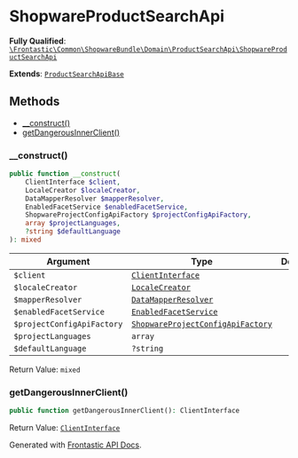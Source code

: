 #  ShopwareProductSearchApi

**Fully Qualified**: [`\Frontastic\Common\ShopwareBundle\Domain\ProductSearchApi\ShopwareProductSearchApi`](../../../../../src/php/ShopwareBundle/Domain/ProductSearchApi/ShopwareProductSearchApi.php)

**Extends**: [`ProductSearchApiBase`](../../../ProductSearchApiBundle/Domain/ProductSearchApiBase.md)

## Methods

* [__construct()](#__construct)
* [getDangerousInnerClient()](#getdangerousinnerclient)

### __construct()

```php
public function __construct(
    ClientInterface $client,
    LocaleCreator $localeCreator,
    DataMapperResolver $mapperResolver,
    EnabledFacetService $enabledFacetService,
    ShopwareProjectConfigApiFactory $projectConfigApiFactory,
    array $projectLanguages,
    ?string $defaultLanguage
): mixed
```

Argument|Type|Default|Description
--------|----|-------|-----------
`$client`|[`ClientInterface`](../ClientInterface.md)||
`$localeCreator`|[`LocaleCreator`](../Locale/LocaleCreator.md)||
`$mapperResolver`|[`DataMapperResolver`](../DataMapper/DataMapperResolver.md)||
`$enabledFacetService`|[`EnabledFacetService`](../../../ProductApiBundle/Domain/ProductApi/EnabledFacetService.md)||
`$projectConfigApiFactory`|[`ShopwareProjectConfigApiFactory`](../ProjectConfigApi/ShopwareProjectConfigApiFactory.md)||
`$projectLanguages`|`array`||
`$defaultLanguage`|`?string`||

Return Value: `mixed`

### getDangerousInnerClient()

```php
public function getDangerousInnerClient(): ClientInterface
```

Return Value: [`ClientInterface`](../ClientInterface.md)

Generated with [Frontastic API Docs](https://github.com/FrontasticGmbH/apidocs).
